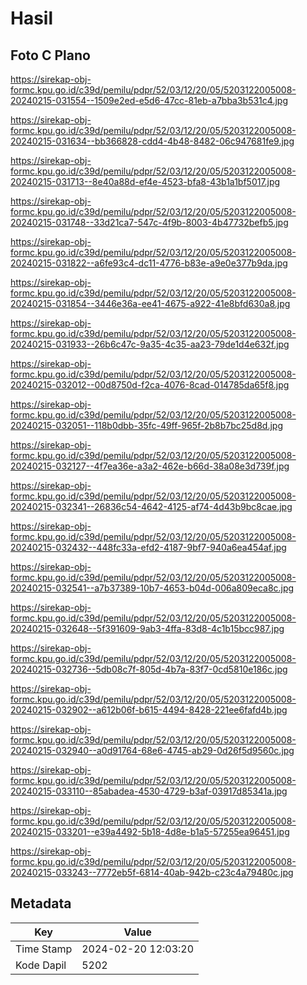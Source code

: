 # Hasil

## Foto C Plano

https://sirekap-obj-formc.kpu.go.id/c39d/pemilu/pdpr/52/03/12/20/05/5203122005008-20240215-031554--1509e2ed-e5d6-47cc-81eb-a7bba3b531c4.jpg

https://sirekap-obj-formc.kpu.go.id/c39d/pemilu/pdpr/52/03/12/20/05/5203122005008-20240215-031634--bb366828-cdd4-4b48-8482-06c947681fe9.jpg

https://sirekap-obj-formc.kpu.go.id/c39d/pemilu/pdpr/52/03/12/20/05/5203122005008-20240215-031713--8e40a88d-ef4e-4523-bfa8-43b1a1bf5017.jpg

https://sirekap-obj-formc.kpu.go.id/c39d/pemilu/pdpr/52/03/12/20/05/5203122005008-20240215-031748--33d21ca7-547c-4f9b-8003-4b47732befb5.jpg

https://sirekap-obj-formc.kpu.go.id/c39d/pemilu/pdpr/52/03/12/20/05/5203122005008-20240215-031822--a6fe93c4-dc11-4776-b83e-a9e0e377b9da.jpg

https://sirekap-obj-formc.kpu.go.id/c39d/pemilu/pdpr/52/03/12/20/05/5203122005008-20240215-031854--3446e36a-ee41-4675-a922-41e8bfd630a8.jpg

https://sirekap-obj-formc.kpu.go.id/c39d/pemilu/pdpr/52/03/12/20/05/5203122005008-20240215-031933--26b6c47c-9a35-4c35-aa23-79de1d4e632f.jpg

https://sirekap-obj-formc.kpu.go.id/c39d/pemilu/pdpr/52/03/12/20/05/5203122005008-20240215-032012--00d8750d-f2ca-4076-8cad-014785da65f8.jpg

https://sirekap-obj-formc.kpu.go.id/c39d/pemilu/pdpr/52/03/12/20/05/5203122005008-20240215-032051--118b0dbb-35fc-49ff-965f-2b8b7bc25d8d.jpg

https://sirekap-obj-formc.kpu.go.id/c39d/pemilu/pdpr/52/03/12/20/05/5203122005008-20240215-032127--4f7ea36e-a3a2-462e-b66d-38a08e3d739f.jpg

https://sirekap-obj-formc.kpu.go.id/c39d/pemilu/pdpr/52/03/12/20/05/5203122005008-20240215-032341--26836c54-4642-4125-af74-4d43b9bc8cae.jpg

https://sirekap-obj-formc.kpu.go.id/c39d/pemilu/pdpr/52/03/12/20/05/5203122005008-20240215-032432--448fc33a-efd2-4187-9bf7-940a6ea454af.jpg

https://sirekap-obj-formc.kpu.go.id/c39d/pemilu/pdpr/52/03/12/20/05/5203122005008-20240215-032541--a7b37389-10b7-4653-b04d-006a809eca8c.jpg

https://sirekap-obj-formc.kpu.go.id/c39d/pemilu/pdpr/52/03/12/20/05/5203122005008-20240215-032648--5f391609-9ab3-4ffa-83d8-4c1b15bcc987.jpg

https://sirekap-obj-formc.kpu.go.id/c39d/pemilu/pdpr/52/03/12/20/05/5203122005008-20240215-032736--5db08c7f-805d-4b7a-83f7-0cd5810e186c.jpg

https://sirekap-obj-formc.kpu.go.id/c39d/pemilu/pdpr/52/03/12/20/05/5203122005008-20240215-032902--a612b06f-b615-4494-8428-221ee6fafd4b.jpg

https://sirekap-obj-formc.kpu.go.id/c39d/pemilu/pdpr/52/03/12/20/05/5203122005008-20240215-032940--a0d91764-68e6-4745-ab29-0d26f5d9560c.jpg

https://sirekap-obj-formc.kpu.go.id/c39d/pemilu/pdpr/52/03/12/20/05/5203122005008-20240215-033110--85abadea-4530-4729-b3af-03917d85341a.jpg

https://sirekap-obj-formc.kpu.go.id/c39d/pemilu/pdpr/52/03/12/20/05/5203122005008-20240215-033201--e39a4492-5b18-4d8e-b1a5-57255ea96451.jpg

https://sirekap-obj-formc.kpu.go.id/c39d/pemilu/pdpr/52/03/12/20/05/5203122005008-20240215-033243--7772eb5f-6814-40ab-942b-c23c4a79480c.jpg


## Metadata

| Key        | Value               |
| ---------- | ------------------- |
| Time Stamp | 2024-02-20 12:03:20 |
| Kode Dapil | 5202                |



